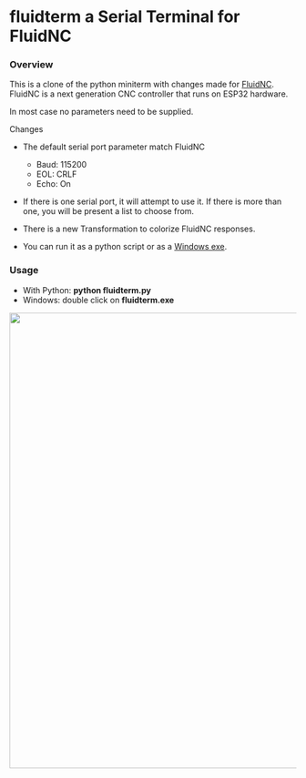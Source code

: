 # fluidterm a Serial Terminal for FluidNC

### Overview

This is a clone of the python miniterm with changes made for [FluidNC](https://github.com/bdring/FluidNC). FluidNC is a next generation CNC controller that runs on ESP32 hardware.

In most case no parameters need to be supplied.

Changes

- The default serial port parameter match FluidNC

  - Baud: 115200
  - EOL: CRLF
  - Echo: On

- If there is one serial port, it will attempt to use it. If there is more than one, you will be present a list to choose from.

- There is a new Transformation to colorize FluidNC responses.

- You can run it as a python script or as a [Windows exe](https://github.com/bdring/fluidterm/tree/main/dist).

### Usage

- With Python: **python fluidterm.py**
- Windows: double click on **fluidterm.exe** 


<img src="https://github.com/bdring/fluidterm/blob/main/images/screenshot_01.png" width="800" >
